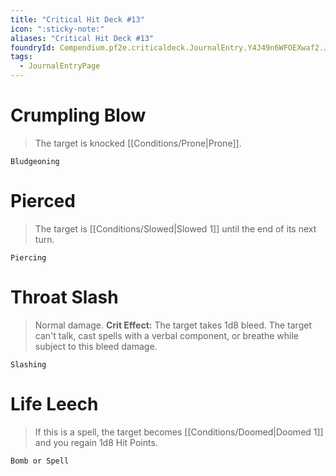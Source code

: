 ```yaml
---
title: "Critical Hit Deck #13"
icon: ":sticky-note:"
aliases: "Critical Hit Deck #13"
foundryId: Compendium.pf2e.criticaldeck.JournalEntry.Y4J49n6WFOEXwaf2.JournalEntryPage.kQHLnBkfwg7mgZAD
tags:
  - JournalEntryPage
---
```

# Crumpling Blow

> The target is knocked [[Conditions/Prone|Prone]].

`Bludgeoning`

# Pierced

> The target is [[Conditions/Slowed|Slowed 1]] until the end of its next turn.

`Piercing`

# Throat Slash

> Normal damage. **Crit Effect:** The target takes 1d8 bleed. The target can't talk, cast spells with a verbal component, or breathe while subject to this bleed damage.

`Slashing`

# Life Leech

> If this is a spell, the target becomes [[Conditions/Doomed|Doomed 1]] and you regain 1d8 Hit Points.

`Bomb or Spell`